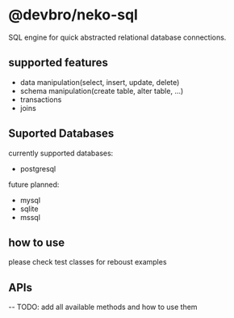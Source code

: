 # @devbro/neko-sql

SQL engine for quick abstracted relational database connections.

## supported features

- data manipulation(select, insert, update, delete)
- schema manipulation(create table, alter table, ...)
- transactions
- joins

## Suported Databases

currently supported databases:

- postgresql

future planned:

- mysql
- sqlite
- mssql

## how to use

please check test classes for reboust examples

## APIs

-- TODO: add all available methods and how to use them
